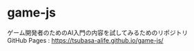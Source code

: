 # game-js
ゲーム開発者のためのAI入門の内容を試してみるためのリポジトリ  
GitHub Pages : https://tsubasa-alife.github.io/game-js/
